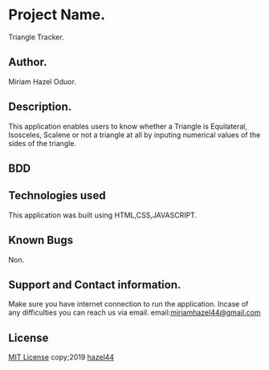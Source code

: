 # Project Name.
Triangle Tracker.
## Author.
Miriam Hazel Oduor.
## Description.
This application enables users to know whether a Triangle is Equilateral, Isosceles, Scalene
or not a triangle at all by inputing numerical values of the sides of the triangle.
## BDD



## Technologies used
This application was built using HTML,CSS,JAVASCRIPT.

## Known Bugs
Non.

## Support and Contact information.
Make sure you have internet connection to run the application.
Incase of any difficulties you can reach us via email.
email:miriamhazel44@gmail.com
## License
[MIT License](https://choosealicense.com/licenses/mit/#) copy;2019 [hazel44](https://github.com/hazel44/)
